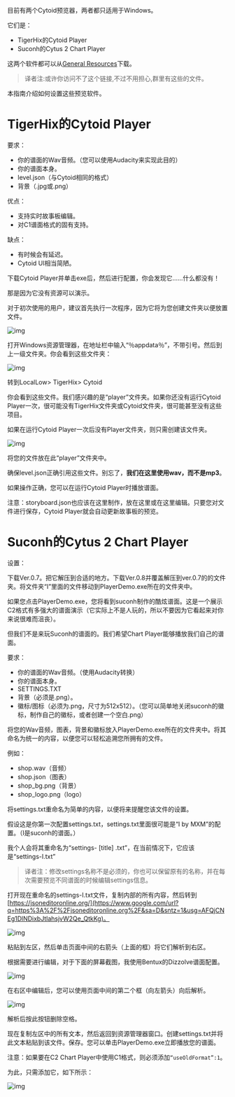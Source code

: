 目前有两个Cytoid预览器，两者都只适用于Windows。

它们是：

- TigerHix的Cytoid Player
- Suconh的Cytus 2 Chart Player

这两个软件都可以从[General Resources](https://sites.google.com/site/cytoidcommunity/general-resources)下载。

> 译者注:或许你访问不了这个链接,不过不用担心,群里有这些的文件。

本指南介绍如何设置这些预览软件。



# TigerHix的Cytoid Player



要求：

- 你的谱面的Wav音频。（您可以使用Audacity来实现此目的）
- 你的谱面本身。
- level.json（与Cytoid相同的格式）
- 背景（.jpg或.png）



优点：

- 支持实时故事板编辑。
- 对C1谱面格式的固有支持。

缺点：

- 有时候会有延迟。
- Cytoid UI相当简陋。



下载Cytoid Player并单击exe后，然后进行配置，你会发现它......什么都没有！ 

那是因为它没有资源可以演示。

对于初次使用的用户，建议首先执行一次程序，因为它将为您创建文件夹以便放置文件。



![img](https://github.com/Teages/Cytoid-wiki-Chinese/blob/master/guides/charting/chartpreviewer/1.png)



打开Windows资源管理器，在地址栏中输入“％appdata％”，不带引号。然后到上一级文件夹。你会看到这些文件夹：



![img](https://github.com/Teages/Cytoid-wiki-Chinese/blob/master/guides/charting/chartpreviewer/2.png)



转到LocalLow> TigerHix> Cytoid

你会看到这些文件。我们感兴趣的是“player”文件夹。如果你还没有运行Cytoid Player一次，很可能没有TigerHix文件夹或Cytoid文件夹，很可能甚至没有这些项目。

如果在运行Cytoid Player一次后没有Player文件夹，则只需创建该文件夹。



![img](https://github.com/Teages/Cytoid-wiki-Chinese/blob/master/guides/charting/chartpreviewer/3.png)

将您的文件放在此“player”文件夹中。

确保level.json正确引用这些文件。别忘了，**我们在这里使用wav，而不是mp3**。

如果操作正确，您可以在运行Cytoid Player时播放谱面。

注意：storyboard.json也应该在这里制作，放在这里或在这里编辑。只要您对文件进行保存，Cytoid Player就会自动更新故事板的预览。







# Suconh的Cytus 2 Chart Player



设置：

下载Ver.0.7。把它解压到合适的地方。下载Ver.0.8并覆盖解压到ver.0.7的的文件夹。将文件夹“I”里面的文件移动到PlayerDemo.exe所在的文件夹中。

如果您点击PlayerDemo.exe，您将看到suconh制作的酷炫谱面。这是一个展示C2格式有多强大的谱面演示（它实际上不是人玩的，所以不要因为它看起来对你来说很难而沮丧）。

但我们不是来玩Suconh的谱面的。我们希望Chart Player能够播放我们自己的谱面。



要求：

- 你的谱面的Wav音频。（使用Audacity转换）
- 你的谱面本身。
- SETTINGS.TXT
- 背景（必须是.png）。
- 徽标/图标（必须为.png，尺寸为512x512）。（您可以简单地关闭suconh的徽标，制作自己的徽标，或者创建一个空白.png）



将您的Wav音频，图表，背景和徽标放入PlayerDemo.exe所在的文件夹中。将其命名为统一的内容，以便您可以轻松追溯您所拥有的文件。

例如：

- shop.wav（音频）
- shop.json（图表）
- shop_bg.png（背景）
- shop_logo.png（logo）



将settings.txt重命名为简单的内容，以便将来提醒您该文件的设置。

假设这是你第一次配置settings.txt，settings.txt里面很可能是“I by MXM”的配置。（I是suconh的谱面。）

我个人会将其重命名为“settings- [title] .txt”，在当前情况下，它应该是“settings-I.txt”

> 译者注：修改settings名称不是必须的，你也可以保留原有的名称，并在每次需要预览不同谱面的时候编辑settings信息。


打开现在重命名的settings-I.txt文件，复制内部的所有内容，然后转到[https://jsoneditoronline.org/](https://www.google.com/url?q=https%3A%2F%2Fjsoneditoronline.org%2F&sa=D&sntz=1&usg=AFQjCNEg1DlNDixbJtlahsjvW2Qe_QtkKg)。



![img](https://github.com/Teages/Cytoid-wiki-Chinese/blob/master/guides/charting/chartpreviewer/5.png)



粘贴到左区，然后单击页面中间的右箭头（上面的框）将它们解析到右区。

根据需要进行编辑，对于下面的屏幕截图，我使用Bentux的Dizzolve谱面配置。



![img](https://github.com/Teages/Cytoid-wiki-Chinese/blob/master/guides/charting/chartpreviewer/6.png)



在右区中编辑后，您可以使用页面中间的第二个框（向左箭头）向后解析。



![img](https://github.com/Teages/Cytoid-wiki-Chinese/blob/master/guides/charting/chartpreviewer/7.png)



解析后按此按钮删除空格。

现在复制左区中的所有文本，然后返回到资源管理器窗口。创建settings.txt并将此文本粘贴到该文件。保存。您可以单击PlayerDemo.exe立即播放您的谱面。



注意：如果要在C2 Chart Player中使用C1格式，则必须添加`“useOldFormat”:1`。

为此，只需添加它，如下所示：



![img](https://github.com/Teages/Cytoid-wiki-Chinese/blob/master/guides/charting/chartpreviewer/8.png)

